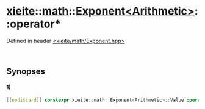 # [xieite](../../../../../../xieite.md)\:\:[math](../../../../../../math.md)\:\:[Exponent\<Arithmetic\>](../../../../Exponent.md)\:\:operator*
Defined in header [<xieite/math/Exponent.hpp>](../../../../../../../include/xieite/math/Exponent.hpp)

&nbsp;

## Synopses
#### 1)
```cpp
[[nodiscard]] constexpr xieite::math::Exponent<Arithmetic>::Value operator*() const noexcept;
```
